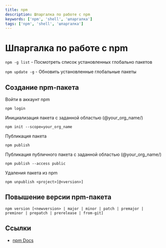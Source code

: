 ```yaml
---
title: npm
description: Шпаргалка по работе с npm
keywords: ['npm', 'shell', 'шпаргалка']
tags: ['npm', 'shell', 'шпаргалка']
---
```


# Шпаргалка по работе с npm

`npm -g list` - Посмотреть список установленных глобально пакетов

`npm update -g` - Обновить установленные глобальные пакеты

## Создание npm-пакета

Войти в аккаунт npm

```shell
npm login
```

Инициализация пакета с заданной областью (@your_org_name/)

```shell
npm init --scope=your_org_name
```

Публикация пакета

```shell
npm publish
```

Публикация публичного пакета с заданной областью (@your_org_name/)

```shell
npm publish --access public
```

Удаления пакета из npm

```shell
npm unpublish <project>[@<version>]
```

## Повышение версии npm-пакета

```shell
npm version [<newversion> | major | minor | patch | premajor | preminor | prepatch | prerelease | from-git]
```

## Ссылки

- [npm Docs](https://docs.npmjs.com/)
